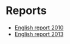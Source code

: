 #  Reports

* [English report 2010](AT___INSPIRE_MR_Report_Austria_2010___EU_made_EN_Translation_final.DOC)
* [English report 2013](AT-INSPIRE-Report-2013_ENV-2013-00430-00-00-EN-TRA-00.pdf)
